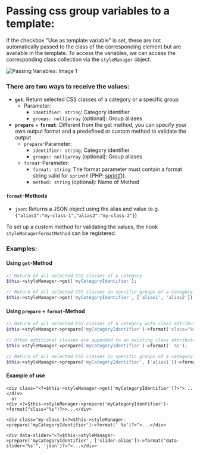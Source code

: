 # Passing css group variables to a template:
If the checkbox "Use as template variable" is set, these are not automatically passed to the class of the corresponding element but are available in the template.
To access the variables, we can access the corresponding class collection via the `styleManager` object.

![Passing Variables: Image 1](https://www.oveleon.de/share/github-assets/contao-component-style-manager/2.0/template-vars-list.png)

### There are two ways to receive the values:
- **`get`**: Return selected CSS classes of a category or a specific group
    - Parameter:
        - `identifier: string`: Category identifier
        - `groups: null|array` (optional): Group aliases
- **`prepare`** + **`format`**: Different from the get method, you can specify your own output format and a predefined or custom method to validate the output
    - `prepare`-Parameter: 
        - `identifier: string`: Category identifier
        - `groups: null|array` (optional): Group aliases
    - `format`-Parameter:
        - `format: string`: The format parameter must contain a format string valid for `sprintf` (PHP: [sprintf](https://www.php.net/manual/de/function.sprintf.php))).
        - `method: string` (optional): Name of Method
        
#### `format`-Methods
- `json`: Returns a JSON object using the alias and value (e.g. `{"alias1":"my-class-1","alias2":"my-class-2"}`)

To set up a custom method for validating the values, the hook `styleManagerFormatMethod` can be registered.

### Examples:
#### Using `get`-Method
```php
// Return of all selected CSS classes of a category
$this->styleManager->get('myCategoryIdentifier');

// Return of all selected CSS classes in specific groups of a category
$this->styleManager->get('myCategoryIdentifier', ['alias1', 'alias2']);
```

#### Using `prepare` + `format`-Method
```php
// Return of all selected CSS classes of a category with class attribute
$this->styleManager->prepare('myCategoryIdentifier')->format('class="%s"');

// Often additional classes are appended to an existing class attribute. In this case, unnecessary if-else statements can be avoided.
$this->styleManager->prepare('myCategoryIdentifier')->format(' %s');

// Return of all selected CSS classes in specific groups of a category as json with data attribute
$this->styleManager->prepare('myCategoryIdentifier', ['alias1'])->format("data-slider='%s'", 'json');
```

#### Example of use
```
<div class="<?=$this->styleManager->get('myCategoryIdentifier')?>">...</div>
  or
<div <?=$this->styleManager->prepare('myCategoryIdentifier')->format("class="%s")?>>...</div>

<div class="my-class-1<?=$this->styleManager->prepare('myCategoryIdentifier')->format(' %s')?>">...</div>

<div data-slider="<?=$this->styleManager->prepare('myCategoryIdentifier', ['slider-alias'])->format("data-slider='%s'", 'json')?>">...</div>
```

